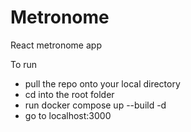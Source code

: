 # Metronome
React metronome app

To run
- pull the repo onto your local directory
- cd into the root folder
- run docker compose up --build -d
- go to localhost:3000
